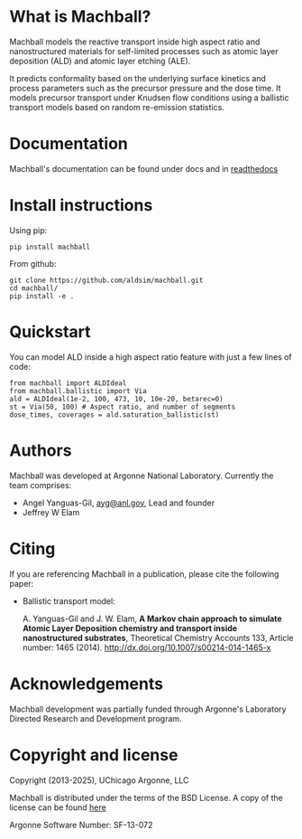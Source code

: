 # What is Machball?

Machball models the reactive transport
inside high aspect ratio and nanostructured materials for
self-limited processes such as atomic layer deposition (ALD)
and atomic layer etching (ALE).

It predicts conformality based on the underlying surface kinetics
and process parameters such as the precursor pressure and the
dose time. It models precursor transport under Knudsen flow conditions using
a ballistic transport models based on random re-emission statistics.

# Documentation

Machball's documentation can be found under docs and in
[readthedocs](https://machball.readthedocs.io/en/latest/)

# Install instructions

Using pip:
```
pip install machball
```

From github:
```
git clone https://github.com/aldsim/machball.git
cd machball/
pip install -e .
```

# Quickstart

You can model ALD inside a high aspect ratio feature with just
a few lines of code:
```
from machball import ALDIdeal
from machball.ballistic import Via
ald = ALDIdeal(1e-2, 100, 473, 10, 10e-20, betarec=0)
st = Via(50, 100) # Aspect ratio, and number of segments
dose_times, coverages = ald.saturation_ballistic(st)
```

# Authors

Machball was developed at Argonne National Laboratory. Currently
the team comprises:

* Angel Yanguas-Gil, <ayg@anl.gov>, Lead and founder
* Jeffrey W Elam

# Citing

If you are referencing Machball in a publication, please cite
the following paper:

* Ballistic transport model:

    A. Yanguas-Gil and J. W. Elam, **A Markov chain approach to
    simulate Atomic Layer Deposition chemistry and transport inside
    nanostructured substrates**, Theoretical Chemistry Accounts
    133, Article number: 1465 (2014). http://dx.doi.org/10.1007/s00214-014-1465-x


# Acknowledgements

Machball development was partially funded through Argonne's
Laboratory Directed Research and Development program.

# Copyright and license

Copyright (2013-2025), UChicago Argonne, LLC

Machball is distributed under the terms of the BSD License. A
copy of the license can be found [here](https://github.com/aldsim/machball/blob/master/LICENSE)

Argonne Software Number: SF-13-072
